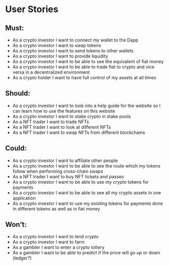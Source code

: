 # User Stories

## Must:

- As a crypto investor I want to connect my wallet to the Dapp
- As a crypto investor I want to swap tokens
- As a crypto investor I want to send tokens to other wallets
- As a crypto investor I want to provide liquidity
- As a crypto investor I want to be able to see the equivalent of fiat money
- As a crypto investor I want to be able to trade fiat to crypto and vice versa in a decentralized environment
- As a crypto holder I want to have full control of my assets at all times

## Should:

- As a crypto investor I want to look into a help guide for the website so I can learn how to use the features on this website
- As a crypto investor I want to stake crypto in stake pools
- As a NFT trader I want to trade NFTs
- As a NFT trader I want to look at different NFTs
- As a NFT trader I want to swap NFTs from different blockchains

## Could:

- As a crypto investor I want to affiliate other people
- As a crypto investor I want to be able to see the route which my tokens follow when performing cross-chain swaps
- As a NFT trader I want to buy NFT tickets and passes
- As a crypto investor I want to be able to use my crypto tokens for payments
- As a crypto investor I want to be able to see all my crypto assets in one application
- As a crypto investor I want to use my existing tokens for payments done in different tokens as well as in fiat money

## Won’t:

- As a crypto investor I want to lend crypto
- As a crypto investor I want to farm
- As a gambler I want to enter a crypto lottery
- As a gambler I want to be able to predict if the price will go up or down (ledger?)
